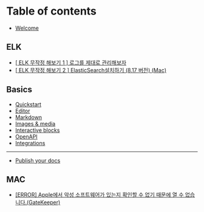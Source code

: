 # Table of contents

* [Welcome](README.md)

## ELK

* [\[ ELK 무작정 해보기 1 \] 로그를 제대로 관리해보자](elk/elk-1.md)
* [\[ ELK 무작정 해보기 2 \] ElasticSearch설치하기 (8.17 버전) (Mac)](elk/elk-2-elasticsearch-8.17-mac.md)

## Basics

* [Quickstart](basics/quickstart.md)
* [Editor](basics/editor.md)
* [Markdown](basics/markdown.md)
* [Images & media](basics/images-and-media.md)
* [Interactive blocks](basics/interactive-blocks.md)
* [OpenAPI](basics/openapi.md)
* [Integrations](basics/integrations.md)

***

* [Publish your docs](publish-your-docs.md)

## MAC

* [\[ERROR\] Apple에서 악성 소프트웨어가 있는지 확인할 수 없기 때문에 열 수 없습니다.(GateKeeper)](mac/error-apple-.-gatekeeper.md)
